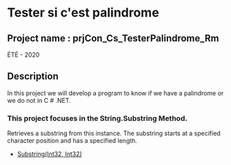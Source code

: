 # Tester si c'est palindrome

## Project name : prjCon_Cs_TesterPalindrome_Rm

ÉTÉ - 2020


## Description

In this project we will develop a program to know if we have a palindrome or we do not in C # .NET.


### This project focuses in the String.Substring Method.

Retrieves a substring from this instance. The substring starts at a specified character position and has a specified length.

* [Substring(Int32, Int32)](https://docs.microsoft.com/en-us/dotnet/api/system.string.substring?view=netcore-3.1#:~:text=To%20extract%20a%20substring%20that,position%20in%20the%20current%20string.)

